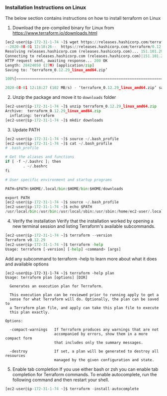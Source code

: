 ### Installation Instructions on Linux
The below section contains instructions on how to install terraform on Linux

1. Download the pre-compiled binary for Linux from https://www.terraform.io/downloads.html
```python
[ec2-user@ip-172-31-1-74 ~]$ wget https://releases.hashicorp.com/terraform/0.12.29/terraform_0.12.29_linux_amd64.zip
--2020-08-01 12:18:26--  https://releases.hashicorp.com/terraform/0.12.29/terraform_0.12.29_linux_amd64.zip
Resolving releases.hashicorp.com (releases.hashicorp.com)... 151.101.29.183, 2a04:4e42:7::439
Connecting to releases.hashicorp.com (releases.hashicorp.com)|151.101.29.183|:443... connected.
HTTP request sent, awaiting response... 200 OK
Length: 28424050 (27M) [application/zip]
Saving to: ‘terraform_0.12.29_linux_amd64.zip’

100%[===============================================================================================>] 28,424,050   102MB/s   in 0.3s

2020-08-01 12:18:27 (102 MB/s) - ‘terraform_0.12.29_linux_amd64.zip’ saved [28424050/28424050]
```
2. Unzip the package and move it to `downloads` folder
```python
[ec2-user@ip-172-31-1-74 ~]$ unzip terraform_0.12.29_linux_amd64.zip
Archive:  terraform_0.12.29_linux_amd64.zip
  inflating: terraform
[ec2-user@ip-172-31-1-74 ~]$ mkdir downloads
```
3. Update PATH
```python
[ec2-user@ip-172-31-1-74 ~]$ source ~/.bash_profile
[ec2-user@ip-172-31-1-74 ~]$ cat ~/.bash_profile
# .bash_profile

# Get the aliases and functions
if [ -f ~/.bashrc ]; then
        . ~/.bashrc
fi

# User specific environment and startup programs

PATH=$PATH:$HOME/.local/bin:$HOME/bin:$HOME/downloads

export PATH
[ec2-user@ip-172-31-1-74 ~]$ source ~/.bash_profile
[ec2-user@ip-172-31-1-74 ~]$ echo $PATH
/usr/local/bin:/usr/bin:/usr/local/sbin:/usr/sbin:/home/ec2-user/.local/bin:/home/ec2-user/bin:/home/ec2-user/.local/bin:/home/ec2-user/bin:/home/ec2-user/downloads
```
4. Verify the installation
Verify that the installation worked by opening a new terminal session and listing Terraform's available subcommands.
```python
[ec2-user@ip-172-31-1-74 ~]$ terraform --version
Terraform v0.12.29
[ec2-user@ip-172-31-1-74 ~]$ terraform -help
Usage: terraform [-version] [-help] <command> [args]
```
Add any subcommand to terraform -help to learn more about what it does and available options
```pyhon
[ec2-user@ip-172-31-1-74 ~]$ terraform -help plan
Usage: terraform plan [options] [DIR]

  Generates an execution plan for Terraform.

  This execution plan can be reviewed prior to running apply to get a
  sense for what Terraform will do. Optionally, the plan can be saved to
  a Terraform plan file, and apply can take this plan file to execute
  this plan exactly.

Options:

  -compact-warnings   If Terraform produces any warnings that are not
                      accompanied by errors, show them in a more compact form
                      that includes only the summary messages.

  -destroy            If set, a plan will be generated to destroy all resources
                      managed by the given configuration and state.
```
5. Enable tab completion
If you use either bash or zsh you can enable tab completion for Terraform commands. To enable autocomplete, run the following command and then restart your shell.
```python
[ec2-user@ip-172-31-1-74 ~]$ terraform -install-autocomplete
```
